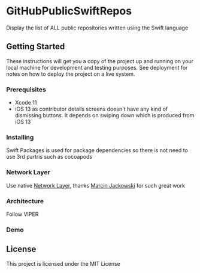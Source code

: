 # GitHubPublicSwiftRepos

Display the list of ALL public repositories written using the Swift language

## Getting Started

These instructions will get you a copy of the project up and running on your local machine for development and testing purposes. See deployment for notes on how to deploy the project on a live system.

### Prerequisites

- Xcode 11
- iOS 13 as contributor details screens doesn't have any kind of dismissing buttons. It depends on swiping down which is produced from iOS 13

### Installing

Swift Packages is used for package dependencies so there is not need to use 3rd partris such as cocoapods

### Network Layer

Use native [Network Layer](https://github.com/marcinjackowski/NetworkLayer), thanks  [Marcin Jackowski](https://github.com/marcinjackowski) for such great work

### Architecture

Follow VIPER

### Demo



## License

This project is licensed under the MIT License
